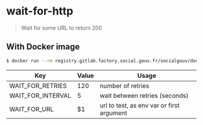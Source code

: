 # wait-for-http

> Wait for some URL to return 200

## With Docker image

```sh
$ docker run --rm registry.gitlab.factory.social.gouv.fr/socialgouv/docker/wait-for-http:<version> http://my.app
```

| Key               | Value | Usage                                     |
| ----------------- | ----- | ----------------------------------------- |
| WAIT_FOR_RETRIES  | 120   | number of retries                         |
| WAIT_FOR_INTERVAL | 5     | wait between retries (seconds)            |
| WAIT_FOR_URL      |  $1   | url to test, as env var or first argument |
